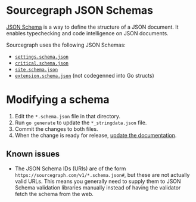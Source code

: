 # Sourcegraph JSON Schemas

[JSON Schema](http://json-schema.org/) is a way to define the structure of a JSON document. It enables typechecking and code intelligence on JSON documents.

Sourcegraph uses the following JSON Schemas:

- [`settings.schema.json`](./settings.schema.json)
- [`critical.schema.json`](./critical.schema.json)
- [`site.schema.json`](./site.schema.json)
- [`extension.schema.json`](../shared/src/schema/extension.schema.json) (not codegenned into Go structs)

# Modifying a schema

1.  Edit the `*.schema.json` file in that directory.
1.  Run `go generate` to update the `*_stringdata.json` file.
1.  Commit the changes to both files.
1.  When the change is ready for release, [update the documentation](https://github.com/sourcegraph/website/blob/master/README.md#documentation-pages).

## Known issues

- The JSON Schema IDs (URIs) are of the form `https://sourcegraph.com/v1/*.schema.json#`, but these are not actually valid URLs. This means you generally need to supply them to JSON Schema validation libraries manually instead of having the validator fetch the schema from the web.
